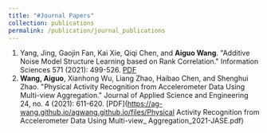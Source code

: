 ```yaml
---
title: "#Journal Papers"
collection: publications
permalink: /publication/journal_publications
---
```


1. Yang, Jing, Gaojin Fan, Kai Xie, Qiqi Chen, and <b>Aiguo Wang</b>. "Additive Noise Model Structure Learning based on Rank Correlation." Information Sciences 571 (2021): 499-526. [PDF](http://agwang.github.io/files/paper1.pdf)
2. <b>Wang, Aiguo</b>, Xianhong Wu, Liang Zhao, Haibao Chen, and Shenghui Zhao. "Physical Activity Recognition from Accelerometer Data Using Multi-view Aggregation." Journal of Applied Science and Engineering 24, no. 4 (2021): 611-620. [PDF](https://ag-wang.github.io/agwang.github.io/files/Physical Activity Recognition from Accelerometer Data Using Multi-view_ Aggregation_2021-JASE.pdf)

  
